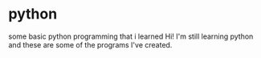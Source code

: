 # python
some basic python programming that i learned
Hi! I'm still learning python and these are some of the programs I've created.
